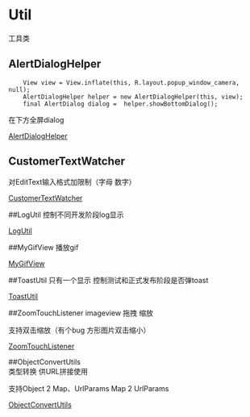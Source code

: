 # Util
工具类
## AlertDialogHelper
    	View view = View.inflate(this, R.layout.popup_window_camera, null);
		AlertDialogHelper helper = new AlertDialogHelper(this, view);
		final AlertDialog dialog =  helper.showBottomDialog();
在下方全屏dialog

[AlertDialogHelper](https://github.com/oo1993448102/Util/blob/master/AlertDialogHelper.java)

## CustomerTextWatcher
对EditText输入格式加限制（字母 数字）

[CustomerTextWatcher](https://github.com/oo1993448102/Util/blob/master/CustomerTextWatcher.java)

##LogUtil
控制不同开发阶段log显示

[LogUtil](https://github.com/oo1993448102/Util/blob/master/LogUtil.java)

##MyGifView
播放gif

[MyGifView](https://github.com/oo1993448102/Util/blob/master/MyGifView.java)

##ToastUtil
只有一个显示 控制测试和正式发布阶段是否弹toast

[ToastUtil](https://github.com/oo1993448102/Util/blob/master/ToastUtil.java)

##ZoomTouchListener
imageview 拖拽 缩放 

支持双击缩放（有个bug 方形图片双击缩小）

[ZoomTouchListener](https://github.com/oo1993448102/Util/blob/master/ZoomTouchListener.java)

##ObjectConvertUtils  
类型转换 供URL拼接使用

支持Object 2 Map、UrlParams
Map 2 UrlParams

[ObjectConvertUtils](https://github.com/oo1993448102/Util/blob/master/ObjectConvertUtils.java)
